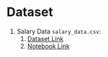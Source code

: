 # Dataset
1. Salary Data `salary_data.csv`: 
   1. [Dataset Link](https://www.kaggle.com/datasets/rkiattisak/salaly-prediction-for-beginer)
   2. [Notebook Link](../(1)%20Introduction%20to%20NN/(1.1)%20Python%20for%20Data%20Analysis/(1.1.1)%20Python%20for%20Data%20Analysis.ipynb)